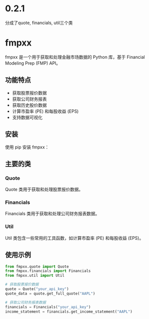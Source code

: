 # 0.2.1
分成了quote, financials, util三个类

# fmpxx

fmpxx 是一个用于获取和处理金融市场数据的 Python 库，基于 Financial Modeling Prep (FMP) API。

## 功能特点

- 获取股票报价数据
- 获取公司财务报表
- 获取历史股价数据
- 计算市盈率 (PE) 和每股收益 (EPS)
- 支持数据可视化

## 安装

使用 pip 安装 fmpxx：

## 主要的类

### Quote

Quote 类用于获取和处理股票报价数据。

### Financials

Financials 类用于获取和处理公司财务报表数据。

### Util

Util 类包含一些常用的工具函数，如计算市盈率 (PE) 和每股收益 (EPS)。

## 使用示例     

```python
from fmpxx.quote import Quote
from fmpxx.financials import Financials
from fmpxx.util import Util

# 获取股票报价数据
quote = Quote("your_api_key")
quote_data = quote.get_full_quote("AAPL")

# 获取公司财务报表数据
financials = Financials("your_api_key")
income_statement = financials.get_income_statement("AAPL")

